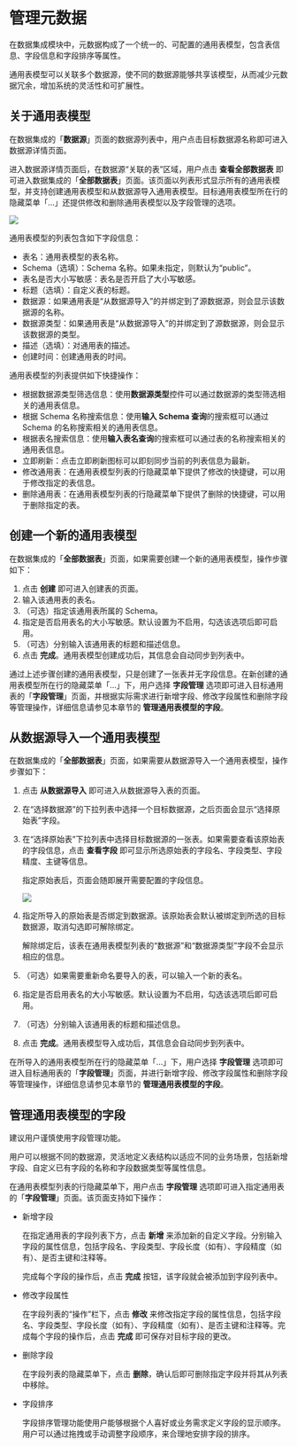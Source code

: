 # 管理元数据

在数据集成模块中，元数据构成了一个统一的、可配置的通用表模型，包含表信息、字段信息和字段排序等属性。

通用表模型可以关联多个数据源，使不同的数据源能够共享该模型，从而减少元数据冗余，增加系统的灵活性和可扩展性。

## 关于通用表模型

在数据集成的「**数据源**」页面的数据源列表中，用户点击目标数据源名称即可进入数据源详情页面。

进入数据源详情页面后，在数据源“关联的表”区域，用户点击 **查看全部数据表** 即可进入数据集成的「**全部数据表**」页面。该页面以列表形式显示所有的通用表模型，并支持创建通用表模型和从数据源导入通用表模型。目标通用表模型所在行的隐藏菜单「…」还提供修改和删除通用表模型以及字段管理的选项。

<img src="https://pdb-doc.oss-cn-beijing.aliyuncs.com/dataflow/v2/table-model-page1.png" scope="external" />

通用表模型的列表包含如下字段信息：
* 表名：通用表模型的表名称。
* Schema（选填）：Schema 名称。如果未指定，则默认为“public”。
* 表名是否大小写敏感：表名是否开启了大小写敏感。
* 标题（选填）：自定义表的标题。
* 数据源：如果通用表是“从数据源导入”的并绑定到了源数据源，则会显示该数据源的名称。
* 数据源类型：如果通用表是“从数据源导入”的并绑定到了源数据源，则会显示该数据源的类型。
* 描述（选填）：对通用表的描述。
* 创建时间：创建通用表的时间。

通用表模型的列表提供如下快捷操作：
* 根据数据源类型筛选信息：使用**数据源类型**控件可以通过数据源的类型筛选相关的通用表信息。
* 根据 Schema 名称搜索信息：使用**输入 Schema 查询**的搜索框可以通过 Schema 的名称搜索相关的通用表信息。
* 根据表名搜索信息：使用**输入表名查询**的搜索框可以通过表的名称搜索相关的通用表信息。
* 立即刷新：点击立即刷新图标可以即刻同步当前的列表信息为最新。
* 修改通用表：在通用表模型列表的行隐藏菜单下提供了修改的快捷键，可以用于修改指定的表信息。
* 删除通用表：在通用表模型列表的行隐藏菜单下提供了删除的快捷键，可以用于删除指定的表。

## 创建一个新的通用表模型

在数据集成的「**全部数据表**」页面，如果需要创建一个新的通用表模型，操作步骤如下：
1. 点击 **创建** 即可进入创建表的页面。
2. 输入该通用表的表名。
3. （可选）指定该通用表所属的 Schema。
4. 指定是否启用表名的大小写敏感。默认设置为不启用，勾选该选项后即可启用。
5. （可选）分别输入该通用表的标题和描述信息。
3. 点击 **完成**。通用表模型创建成功后，其信息会自动同步到列表中。

通过上述步骤创建的通用表模型，只是创建了一张表并无字段信息。在新创建的通用表模型所在行的隐藏菜单「…」下，用户选择 **字段管理** 选项即可进入目标通用表的「**字段管理**」页面，并根据实际需求进行新增字段、修改字段属性和删除字段等管理操作，详细信息请参见本章节的 **管理通用表模型的字段**。

## 从数据源导入一个通用表模型

在数据集成的「**全部数据表**」页面，如果需要从数据源导入一个通用表模型，操作步骤如下：

1. 点击 **从数据源导入** 即可进入从数据源导入表的页面。
2. 在“选择数据源”的下拉列表中选择一个目标数据源，之后页面会显示“选择原始表”字段。
3. 在“选择原始表”下拉列表中选择目标数据源的一张表。如果需要查看该原始表的字段信息，点击 **查看字段** 即可显示所选原始表的字段名、字段类型、字段精度、主键等信息。

   指定原始表后，页面会随即展开需要配置的字段信息。

   <img src="https://pdb-doc.oss-cn-beijing.aliyuncs.com/dataflow/v2/import-table-from-data-source.png" scope="external" />

4. 指定所导入的原始表是否绑定到数据源。该原始表会默认被绑定到所选的目标数据源，取消勾选即可解除绑定。

   <note type="tip">
     <p>解除绑定后，该表在通用表模型列表的“数据源”和“数据源类型”字段不会显示相应的信息。</p>   
   </note>
   
5. （可选）如果需要重新命名要导入的表，可以输入一个新的表名。
6. 指定是否启用表名的大小写敏感。默认设置为不启用，勾选该选项后即可启用。
6. （可选）分别输入该通用表的标题和描述信息。
7. 点击 **完成**。通用表模型导入成功后，其信息会自动同步到列表中。

在所导入的通用表模型所在行的隐藏菜单「…」下，用户选择 **字段管理** 选项即可进入目标通用表的「**字段管理**」页面，并进行新增字段、修改字段属性和删除字段等管理操作，详细信息请参见本章节的 **管理通用表模型的字段**。

## 管理通用表模型的字段

<note type="attention">
   <p> 建议用户谨慎使用字段管理功能。</p>   
</note>

用户可以根据不同的数据源，灵活地定义表结构以适应不同的业务场景，包括新增字段、自定义已有字段的名称和字段数据类型等属性信息。

在通用表模型列表的行隐藏菜单下，用户点击 **字段管理** 选项即可进入指定通用表的「**字段管理**」页面。该页面支持如下操作：

* 新增字段

  在指定通用表的字段列表下方，点击 **新增** 来添加新的自定义字段。分别输入字段的属性信息，包括字段名、字段类型、字段长度（如有）、字段精度（如有）、是否主键和注释等。
  
  完成每个字段的操作后，点击 **完成** 按钮，该字段就会被添加到字段列表中。

* 修改字段属性

  在字段列表的“操作”栏下，点击 **修改** 来修改指定字段的属性信息，包括字段名、字段类型、字段长度（如有）、字段精度（如有）、是否主键和注释等。完成每个字段的操作后，点击 **完成** 即可保存对目标字段的更改。

* 删除字段

  在字段列表的隐藏菜单下，点击 **删除**，确认后即可删除指定字段并将其从列表中移除。

* 字段排序

  字段排序管理功能使用户能够根据个人喜好或业务需求定义字段的显示顺序。用户可以通过拖拽或手动调整字段顺序，来合理地安排字段的排序。